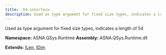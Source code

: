 ```yaml
---
title: _54 interface
description: Used as type argument for fixed size types, indicates a length of 54 
---
```


Used as type argument for fixed size types, indicates a length of 54 

**Namespace:** ASNA.QSys.Runtime
**Assembly:** ASNA.QSys.Runtime.dll

**Extends:** [ILen](/reference/runtime/qsys-runtime/i-len.html), [IDim](/reference/runtime/qsys-runtime/i-dim.html)
<br>
<br>
